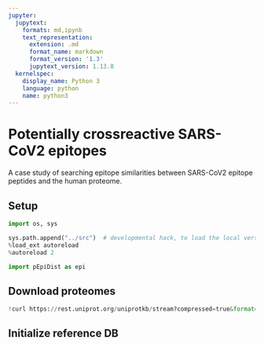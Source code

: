 ```yaml
---
jupyter:
  jupytext:
    formats: md,ipynb
    text_representation:
      extension: .md
      format_name: markdown
      format_version: '1.3'
      jupytext_version: 1.13.8
  kernelspec:
    display_name: Python 3
    language: python
    name: python3
---
```


# Potentially crossreactive SARS-CoV2 epitopes

A case study of searching epitope similarities between SARS-CoV2 epitope peptides and the human proteome.

## Setup

```python
import os, sys
```

```python
sys.path.append("../src")  # developmental hack, to load the local version of the module
%load_ext autoreload
%autoreload 2

import pEpiDist as epi
```

## Download proteomes

```python
!curl https://rest.uniprot.org/uniprotkb/stream?compressed=true&format=fasta&query=%28%28organism_id%3A2697049%29%29
```

## Initialize reference DB
